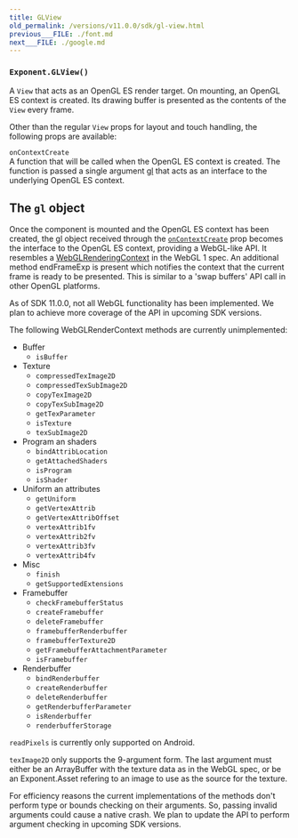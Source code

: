 ```yaml
---
title: GLView
old_permalink: /versions/v11.0.0/sdk/gl-view.html
previous___FILE: ./font.md
next___FILE: ./google.md
---
```


### `Exponent.GLView()`

A `View` that acts as an OpenGL ES render target. On mounting, an OpenGL ES context is created. Its drawing buffer is presented as the contents of the `View` every frame.

Other than the regular `View` props for layout and touch handling, the following props are available:

 `onContextCreate`  
A function that will be called when the OpenGL ES context is created. The function is passed a single argument [gl](#gl-object) that acts as an interface to the underlying OpenGL ES context.

## The `gl` object

Once the component is mounted and the OpenGL ES context has been created, the gl object received through the [`onContextCreate`](#exponentglviewoncontextcreate "Exponent.GLView.onContextCreate") prop becomes the interface to the OpenGL ES context, providing a WebGL-like API. It resembles a [WebGLRenderingContext](https://www.khronos.org/registry/webgl/specs/latest/1.0/#5.14) in the WebGL 1 spec. An additional method endFrameExp is present which notifies the context that the current frame is ready to be presented. This is similar to a 'swap buffers' API call in other OpenGL platforms.

As of SDK 11.0.0, not all WebGL functionality has been implemented. We plan to achieve more coverage of the API in upcoming SDK versions.

The following WebGLRenderContext methods are currently unimplemented:

-   Buffer
    -   `isBuffer`
-   Texture
    -   `compressedTexImage2D`
    -   `compressedTexSubImage2D`
    -   `copyTexImage2D`
    -   `copyTexSubImage2D`
    -   `getTexParameter`
    -   `isTexture`
    -   `texSubImage2D`
-   Program an shaders
    -   `bindAttribLocation`
    -   `getAttachedShaders`
    -   `isProgram`
    -   `isShader`
-   Uniform an attributes
    -   `getUniform`
    -   `getVertexAttrib`
    -   `getVertexAttribOffset`
    -   `vertexAttrib1fv`
    -   `vertexAttrib2fv`
    -   `vertexAttrib3fv`
    -   `vertexAttrib4fv`
-   Misc
    -   `finish`
    -   `getSupportedExtensions`
-   Framebuffer
    -   `checkFramebufferStatus`
    -   `createFramebuffer`
    -   `deleteFramebuffer`
    -   `framebufferRenderbuffer`
    -   `framebufferTexture2D`
    -   `getFramebufferAttachmentParameter`
    -   `isFramebuffer`
-   Renderbuffer
    -   `bindRenderbuffer`
    -   `createRenderbuffer`
    -   `deleteRenderbuffer`
    -   `getRenderbufferParameter`
    -   `isRenderbuffer`
    -   `renderbufferStorage`

`readPixels` is currently only supported on Android.

`texImage2D` only supports the 9-argument form. The last argument must either be an ArrayBuffer with the texture data as in the WebGL spec, or be an Exponent.Asset refering to an image to use as the source for the texture.

For efficiency reasons the current implementations of the methods don't perform type or bounds checking on their arguments. So, passing invalid arguments could cause a native crash. We plan to update the API to perform argument checking in upcoming SDK versions.
